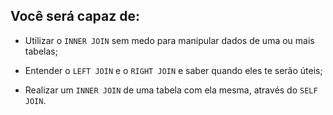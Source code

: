 ## Você será capaz de:

- Utilizar o ``INNER JOIN`` sem medo para manipular dados de uma ou mais tabelas;

- Entender o ``LEFT JOIN`` e o ``RIGHT JOIN`` e saber quando eles te serão úteis;

- Realizar um ``INNER JOIN`` de uma tabela com ela mesma, através do ``SELF JOIN``.